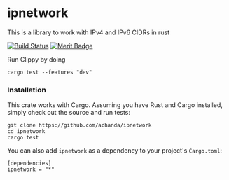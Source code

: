 ipnetwork
===
This is a library to work with IPv4 and IPv6 CIDRs in rust

[![Build Status](https://travis-ci.org/achanda/ipnetwork.svg?branch=master)](https://travis-ci.org/achanda/ipnetwork)
[![Merit Badge](http://meritbadge.herokuapp.com/ipnetwork)](https://crates.io/crates/ipnetwork)

Run Clippy by doing
```
cargo test --features "dev"
```

### Installation
This crate works with Cargo. Assuming you have Rust and Cargo installed, simply check out the source and run tests:
```
git clone https://github.com/achanda/ipnetwork
cd ipnetwork
cargo test
```

You can also add `ipnetwork` as a dependency to your project's `Cargo.toml`:
```
[dependencies]
ipnetwork = "*"
```
